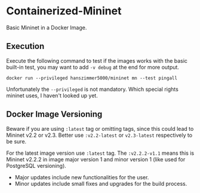 # Containerized-Mininet

Basic Mininet in a Docker Image.

## Execution

Execute the following command to test if the images works with the basic built-in test, you may want to add `-v debug` at the end for more output.
```shell
docker run --privileged hanszimmer5000/mininet mn --test pingall
```

Unfortunately the `--privileged` is not mandatory. Which special rights mininet uses, I haven't looked up yet.

## Docker Image Versioning

Beware if you are using `:latest` tag or omitting tags, since this could lead to Mininet v2.2 or v2.3. Better use `:v2.2-latest` or `v2.3-latest` respectively to be sure.

For the latest image version use `:latest` tag.
The `:v2.2.2-v1.1` means this is Mininet v2.2.2 in image major version 1 and minor version 1 (like used for PostgreSQL versioning). 
- Major updates include new functionalities for the user.
- Minor updates include small fixes and upgrades for the build process.

